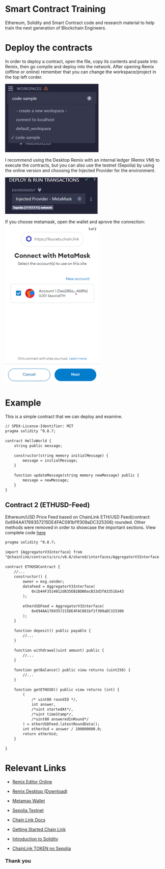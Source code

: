 # Smart Contract Training
Ethereum, Solidity and Smart Contract code and research material to help train the next generation of Blockchain Engineers.

Deploy the contracts
===
In order to deploy a contract, open the file, copy its contents and paste into Remix, then go compile and deploy into the network.
After opening Remix (offline or online) remember that you can change the workspace/project in the top left corder.

![Remix Workspace](LN002.png "Remix Workspace")

I recommend using the Desktop Remix with an internal ledger (Remix VM) to execute the contracts, but you can also use the testnet (Sepolia)
by using the online version and choosing the Injected Provider for the environment.

![Environment](LN001.png "Environment")

If you choose metamask, open the wallet and aprove the connection:
![Connect Metamask](LN003.png "Connect To Metamask")


Example
====
This is a simple contract that we can deploy and examine.
```solidity
// SPDX-License-Identifier: MIT
pragma solidity ^0.8.7;

contract HelloWorld {
    string public message;

    constructor(string memory initialMessage) {
        message = initialMessage;
    }

    function updateMessage(string memory newMessage) public {
        message = newMessage;
    }
}
```

## Contract 2 (ETHUSD-Feed)
Ethereum/USD Price Feed based on ChainLink ETH/USD Feed(contract: 0x694AA1769357215DE4FAC081bf1f309aDC325306) rounded. 
Other methods were removed in order to showcase the important sections.
View complete code [here](./contracts/DataFeedWallet.sol)

```solidity
pragma solidity ^0.8.7;

import {AggregatorV3Interface} from "@chainlink/contracts/src/v0.8/shared/interfaces/AggregatorV3Interface.sol";

contract ETHUSDContract {
	//...
    constructor() {
        owner = msg.sender;
        dataFeed = AggregatorV3Interface(
            0x1b44F3514812d835EB1BDB0acB33d3fA3351Ee43
        );

        etherUSDFeed = AggregatorV3Interface(
            0x694AA1769357215DE4FAC081bf1f309aDC325306
        );
    }

    function deposit() public payable {
    	//...
    }

    function withdrawal(uint amount) public {
    	//...
    }

    function getBalance() public view returns (uint256) {
    	//...
    }

    function getETHUSD() public view returns (int) {
        (
            /* uint80 roundID */,
            int answer,
            /*uint startedAt*/,
            /*uint timeStamp*/,
            /*uint80 answeredInRound*/
        ) = etherUSDFeed.latestRoundData();
        int etherUsd = answer / 100000000.0;
        return etherUsd;
    }

}
```


# Relevant Links
* [Remix Editor Online](https://remix.ethereum.org/)
* [Remix Desktop (Download)](https://github.com/ethereum/remix-desktop/releases)
* [Metamax Wallet](https://metamask.io/)
* [Sepolia Testnet](https://sepolia.etherscan.io/)
* [Chain Link Docs](https://docs.chain.link/)
* [Getting Started Chain Link](https://docs.chain.link/data-streams/getting-started)
* [Introduction to Solidity](https://docs.soliditylang.org/en/v0.8.25/introduction-to-smart-contracts.html)

* [ChainLink TOKEN no Sepolia](https://sepolia.etherscan.io/token/0x779877a7b0d9e8603169ddbd7836e478b4624789?a=0xa285a56bb18cb9b41347efd9720066322c3468fa)


### Thank you